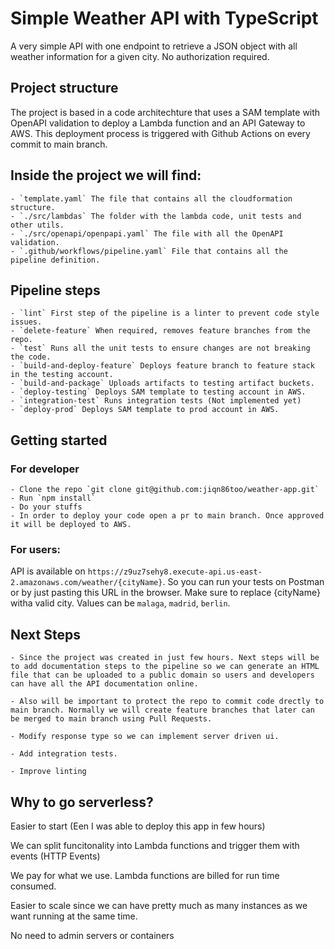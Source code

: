 # Simple Weather API with TypeScript

A very simple API with one endpoint to retrieve a JSON object with all weather information for a given city. No authorization required.

## Project structure

The project is based in a code architechture that uses a SAM template with OpenAPI validation to deploy a Lambda function and an API Gateway to AWS. This deployment process is triggered with Github Actions on every commit to main branch.

## Inside the project we will find:

    - `template.yaml` The file that contains all the cloudformation structure.
    - `./src/lambdas` The folder with the lambda code, unit tests and other utils.
    - `./src/openapi/openpapi.yaml` The file with all the OpenAPI validation.
    - `.github/workflows/pipeline.yaml` File that contains all the pipeline definition.

## Pipeline steps

    - `lint` First step of the pipeline is a linter to prevent code style issues.
    - `delete-feature` When required, removes feature branches from the repo.
    - `test` Runs all the unit tests to ensure changes are not breaking the code.
    - `build-and-deploy-feature` Deploys feature branch to feature stack in the testing account.
    - `build-and-package` Uploads artifacts to testing artifact buckets.
    - `deploy-testing` Deploys SAM template to testing account in AWS.
    - `integration-test` Runs integration tests (Not implemented yet)
    - `deploy-prod` Deploys SAM template to prod account in AWS.

## Getting started

### For developer

    - Clone the repo `git clone git@github.com:jiqn86too/weather-app.git`
    - Run `npm install`
    - Do your stuffs
    - In order to deploy your code open a pr to main branch. Once approved it will be deployed to AWS.

### For users:

API is available on `https://z9uz7sehy8.execute-api.us-east-2.amazonaws.com/weather/{cityName}`. So you can run your tests on Postman or by just pasting this URL in the browser. Make sure to replace {cityName} witha valid city. Values can be `malaga`, `madrid`, `berlin`.

## Next Steps

    - Since the project was created in just few hours. Next steps will be to add documentation steps to the pipeline so we can generate an HTML file that can be uploaded to a public domain so users and developers can have all the API documentation online.

    - Also will be important to protect the repo to commit code drectly to main branch. Normally we will create feature branches that later can be merged to main branch using Pull Requests.

    - Modify response type so we can implement server driven ui.

    - Add integration tests.

    - Improve linting

## Why to go serverless?

Easier to start (Een I was able to deploy this app in few hours)

We can split funcitonality into Lambda functions and trigger them with events (HTTP Events)

We pay for what we  use. Lambda functions are billed for run time consumed.

Easier to scale since we can have pretty much as many instances as we want running at the same time.

No need to admin servers or containers


